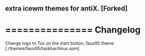 extra icewm themes for antiX.  [Forked]
--------------------------------------------------------------------------------------------
===============
   Changelog
===============
Change logo to Tux on the start button, faux95 theme  [./themes/faux95/taskbar/linux.xpm]
